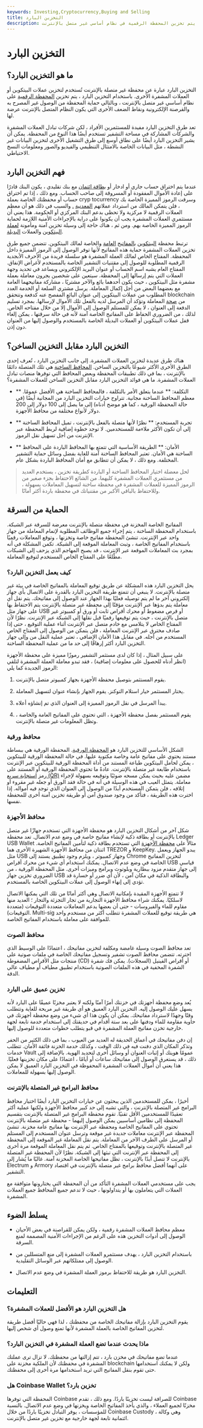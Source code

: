```yaml
---
keywords: Investing,Cryptocurrency,Buying and Selling
title: التخزين البارد
description: مع التخزين البارد ، يتم تخزين المحفظة الرقمية في نظام أساسي غير متصل بالإنترنت.
---
```


# التخزين البارد
## ما هو التخزين البارد؟

التخزين البارد عبارة عن محفظة غير متصلة بالإنترنت تُستخدم لتخزين عملات البيتكوين أو العملات المشفرة الأخرى. باستخدام التخزين البارد ، يتم تخزين [المحفظة الرقمية](/digital-wallet) على نظام أساسي غير متصل بالإنترنت ، وبالتالي حماية المحفظة من الوصول غير المصرح به والقرصنة الإلكترونية ونقاط الضعف الأخرى التي يكون النظام المتصل بالإنترنت عرضة لها.

تعد طرق التخزين البارد مفيدة للمستثمرين الأفراد ، لكن شركات تبادل العملات المشفرة والشركات المشاركة في مساحة التشفير تستخدم أيضًا هذا النوع من المحفظة. يمكن أن يشير التخزين البارد أيضًا على نطاق أوسع إلى طرق التشغيل الأخرى لتخزين البيانات غير النشطة ، مثل البيانات الخاصة بالامتثال التنظيمي والفيديو والصور ومعلومات النسخ الاحتياطي.

## فهم التخزين البارد

عندما يتم اختراق حساب جاري أو ادخار أو [بطاقة ائتمان](/creditcard) مع بنك تقليدي ، يكون البنك قادرًا على إعادة الأموال المفقودة أو المسروقة إلى صاحب الحساب. ومع ذلك ، إذا تم اختراق حساب أو محفظتك الخاصة بعملة cryp tocurrency وسرقت الرموز المميزة الخاصة بك ، فلن يتمكن المالك من استرداد عملاتهم [المعدنية](/cryptocurrency) [.](/cryptocurrency) والسبب في ذلك هو أن معظم العملات الرقمية لا مركزية ولا تحظى بدعم البنك المركزي أو الحكومة. هذا يعني أن مستثمري العملات المشفرة يجب أن يكونوا على دراية بالإجراءات الأمنية اللازمة لحماية الرموز المميزة الخاصة بهم. ومن ثم ، هناك حاجة إلى وسيلة تخزين آمنة ومأمونة [لعملة البيتكوين](/bitcoin) والعملات [البديلة](/altcoin).

ترتبط محفظة [البيتكوين](/bitcoin-wallet) [بالمفاتيح](/private-key) [العامة](/public-key) والخاصة لمالك البيتكوين. تتضمن جميع طرق تخزين العملات المشفرة حماية هذه المفاتيح لأنها توفر الوصول إلى الرموز المميزة داخل المحفظة. المفتاح الخاص لمالك العملة المشفرة هو سلسلة فريدة من الأحرف الأبجدية الرقمية المطلوبة للوصول إلى مقتنيات التشفير الخاصة بالمستخدم لأغراض الإنفاق. المفتاح العام يشبه اسم الحساب أو عنوان البريد الإلكتروني ويساعد في تحديد وجهة العملات التي يتم إرسالها إلى المحفظة. سيتعين على شخصين يجرون معاملة بعملة مشفرة مثل البيتكوين ، حيث يكون أحدهما بائع والآخر مشتريًا ، مشاركة مفاتيحهما العامة مع بعضهما البعض من أجل إكمال المعاملة. يرسل مشتري السلعة أو الخدمة العدد المطلوب من عملات البيتكوين إلى عنوان البائع المفصح عنه كدفعة وتتحقق blockchain من [صحة](/blockchain) المعاملة وتؤكد أن المرسل لديه بالفعل تلك الأموال لإرسالها. بمجرد تسليم الدفعة إلى العنوان ، لا يمكن للمستلم الوصول إلى الأموال إلا من خلال مفتاحه الخاص. لذلك ، من الضروري الحفاظ على المفاتيح الخاصة آمنة لأنه في حالة سرقتها ، يمكن إلغاء قفل عملات البيتكوين أو العملات البديلة الخاصة بالمستخدم والوصول إليها من العنوان دون إذن.

## التخزين البارد مقابل التخزين الساخن؟

هناك طرق عديدة لتخزين العملات المشفرة. إلى جانب التخزين البارد ، تُعرف إحدى الطرق الأخرى الأكثر شيوعًا بالتخزين الساخن. [المحافظ الساخنة](/hot-wallet) هي تلك المتصلة دائمًا بالإنترنت ، بما في ذلك تطبيقات المحفظة وبعض المحافظ التي توفرها منصات تبادل العملات المشفرة. ما هي فوائد التخزين البارد مقابل التخزين الساخن للعملات المشفرة؟

- ** التكلفة: ** عندما يتعلق الأمر بالتكلفة ، فالمحافظ الساخنة هي الأفضل عمومًا. معظم المحافظ الساخنة مجانية. تتراوح خيارات التخزين البارد من المجانية أيضًا (في حالة المحفظة الورقية ، كما هو موضح أدناه) إلى ما يصل إلى 100 دولار إلى 200 دولار لأنواع مختلفة من محافظ الأجهزة.

- ** تجربة المستخدم: ** نظرًا لأنها متصلة بالفعل بالإنترنت ، تميل المحافظ الساخنة إلى أن تكون الأكثر ملاءمة للمستخدمين. لا توجد خطوة إضافية لربط المحفظة عبر الإنترنت من أجل تسهيل نقل الرموز.

- ** الأمان: ** الطريقة الأساسية التي تتمتع بها المحافظ الباردة على المحافظ الساخنة هي الأمان. تعتبر المحافظ الساخنة آمنة للغاية بفضل وسائل حماية التشفير المختلفة. ومع ذلك ، لا يمكن أن تتطابق مع أمان المحافظ الباردة بشكل عام.

> لحل معضلة اختيار المحافظ الساخنة أو الباردة كطريقة تخزين ، يستخدم العديد من مستثمري العملات المشفرة كليهما. من الشائع الاحتفاظ بجزء صغير من الرموز المميزة للعملات المشفرة في محفظة ساخنة لتسهيل المعاملات بسهولة ، وللاحتفاظ بالباقي الأكبر من مقتنياتك في محفظة باردة أكثر أمانًا.

>

## الحماية من السرقة

المفاتيح الخاصة المخزنة في محفظة متصلة بالإنترنت معرضة للسرقة عبر الشبكة. باستخدام المحفظة الساخنة ، يتم إجراء جميع الوظائف المطلوبة لإتمام المعاملة من جهاز واحد عبر الإنترنت. تنشئ المحفظة مفاتيح خاصة وتخزنها ، وتوقع المعاملات رقميًا باستخدام المفاتيح الخاصة ، وتبث المعاملة الموقعة إلى الشبكة. تكمن المشكلة في أنه بمجرد بث المعاملات الموقعة عبر الإنترنت ، قد يصبح المهاجم الذي يزحف إلى الشبكات مطّلعًا على المفتاح الخاص المستخدم لتوقيع المعاملة.

### كيف يعمل التخزين البارد؟

يحل التخزين البارد هذه المشكلة عن طريق توقيع المعاملة بالمفاتيح الخاصة في بيئة غير متصلة بالإنترنت. لا ينبغي أن تتمتع طريقة التخزين البارد بالقدرة على الاتصال بأي جهاز إلكتروني آخر ما لم يتم توصيله فعليًا بهذا الجهاز عند الوصول إلى مفاتيحك. يتم نقل أي معاملة يتم بدؤها عبر الإنترنت مؤقتًا إلى محفظة غير متصلة بالإنترنت يتم الاحتفاظ بها على جهاز مثل USB أو قرص مضغوط أو محرك أقراص ثابت أو ورق أو كمبيوتر غير متصل بالإنترنت ، حيث يتم توقيعها رقميًا قبل نقلها إلى الشبكة عبر الإنترنت. نظرًا لأن المفتاح الخاص لا يتلامس مع خادم متصل عبر الإنترنت أثناء عملية التوقيع ، حتى إذا صادف مخترق عبر الإنترنت المعاملة ، فلن يتمكن من الوصول إلى المفتاح الخاص المستخدم من أجله. في مقابل هذا الأمان الإضافي ، تعتبر عملية النقل من وإلى جهاز التخزين البارد أكثر إرهاقًا إلى حد ما من عملية المحفظة الساخنة.

على سبيل المثال ، إذا كان لدى مستثمر التشفير رموزًا مميزة على محفظة الأجهزة (انظر أدناه للحصول على معلومات إضافية) ، فقد تبدو معاملة العملة المشفرة لتلقي الرموز الجديدة كما يلي:

1. يقوم المستثمر بتوصيل محفظة الأجهزة بجهاز كمبيوتر متصل بالإنترنت.

1. يختار المستثمر خيار استلام التوكنز. يقوم الجهاز بإنشاء عنوان لتسهيل المعاملة.

1. يبدأ المرسل في نقل الرموز المميزة إلى العنوان الذي تم إنشاؤه أعلاه.

1. يقوم المستثمر بفصل محفظة الأجهزة ، التي تحتوي على المفاتيح العامة والخاصة ، وتظل المعلومات غير متصلة بالإنترنت.

### محافظ ورقية

الشكل الأساسي للتخزين البارد هو [المحفظة الورقية](/paper-wallet). المحفظة الورقية هي ببساطة مستند يحتوي على مفاتيح عامة وخاصة مكتوبة عليها. في حالة المحفظة الورقية للبيتكوين ، يمكن لحامل البيتكوين طباعة المستند من أداة المحفظة الورقية للبيتكوين عبر الإنترنت باستخدام طابعة غير متصلة بالإنترنت. عادةً ما تحتوي المحفظة الورقية أو المستند على رمز [استجابة سريع (QR)](/quick-response-qr-code) مضمن عليه بحيث يمكن مسحه ضوئيًا وتوقيعه بسهولة لإجراء معاملة. يتمثل العيب في هذه الوسيلة في أنه في حالة فقد الورق أو جعله غير مقروء أو إتلافه ، فلن يتمكن المستخدم أبدًا من الوصول إلى العنوان الذي توجد فيه أمواله. إذا اخترت هذه الطريقة ، فتأكد من وجود صندوق آمن أو طريقة تخزين آمنة أخرى للمحفظة نفسها.

### محافظ الأجهزة

شكل آخر من أشكال التخزين البارد هو محفظة الأجهزة التي تستخدم جهازًا غير متصل بالإنترنت أو بطاقة ذكية لإنشاء مفاتيح خاصة في وضع عدم الاتصال. تعد محفظة Ledger USB Wallet مثالاً على [محفظة الأجهزة](/ledger-wallet) التي تستخدم بطاقة ذكية لتأمين المفاتيح الخاصة. اثنتان من محافظ الأجهزة الشهيرة الأخرى هما TREZOR و KeepKey. يبدو الجهاز ويعمل مثل USB وجهاز كمبيوتر ، ويلزم وجود تطبيق يستند إلى Chrome لتخزين المفاتيح الخاصة في وضع عدم الاتصال. يمكنك استخدام أي شيء من محرك أقراص USB قياسي إلى جهاز متقدم مزود ببطارية وبلوتوث وبرامج وميزات أخرى. مثل المحفظة الورقية ، من الضروري تخزين جهاز USB والبطاقة الذكية في مكان آمن ، لأن أي ضرر أو خسارة قد تؤدي إلى إنهاء الوصول إلى عملات البيتكوين الخاصة بالمستخدم.

لا تتمتع الأجهزة المقيدة بإمكانية الاتصال وهي أكثر أمانًا من تلك التي يمكنها الاتصال لاسلكيًا. يمكنك شراء محافظ الأجهزة التجارية من تجار التجزئة والتجار ؛ العديد منها مقاوم للماء والفيروسات - حتى أن بعضها يدعم المعاملات متعددة التوقيعات (متعددة التوقيعات). Multi-sig هي طريقة توقيع للعملات المشفرة تتطلب أكثر من مستخدم واحد للموافقة على معاملة باستخدام المفاتيح الخاصة.

### محافظ الصوت

تعد محافظ الصوت وسيلة غامضة ومكلفة لتخزين مفاتيحك ، اعتمادًا على الوسيط الذي اخترته. تتضمن محافظ الصوت تشفير وتسجيل مفاتيحك الخاصة في ملفات صوتية على منتجات مثل الأقراص المضغوطة (CD) أو أقراص الفينيل (السجلات). يمكن فك شفرة الشفرة المخفية في هذه الملفات الصوتية باستخدام تطبيق مطياف أو مطياف عالي الدقة.

### تخزين عميق على البارد

يُعد وضع محفظة أجهزتك في خزنتك أمرًا آمنًا ولكنه لا يعتبر مخزنًا عميقًا على البارد لأنه يسهل عليك الوصول إليه. التخزين البارد العميق هو أي طريقة غير مريحة للغاية وتتطلب وقتًا وجهدًا لاسترداد مفاتيحك. يمكن أن يكون هذا أي شيء من وضع محفظة أجهزتك في حاوية مقاومة للماء ودفنها على بعد ستة أقدام في حديقتك إلى استخدام خدمة تابعة لجهة خارجية تخزن مفاتيح العملة المشفرة في قبو يتطلب خطوات متعددة للوصول إليها.

إن دفن مفاتيحك في أعماق الحديقة له العديد من العيوب ، بما في ذلك الكثير من الحفر وتذكر المكان الذي دفنت فيه في ذلك الوقت ، وكذلك خدمة الخزنة فائقة الأمان. تتطلب خدمات Vault عمومًا هويتك أو إثبات العنوان أو وسائل أخرى لتحديد الهوية. بالإضافة إلى ذلك ، قد يستغرق الوصول إلى مفاتيحك ساعات أو أيامًا ، اعتمادًا على مكان تخزينها فعليًا. هذا يعني أن أموال العملات المشفرة المحفوظة في التخزين البارد العميق لا يمكن الوصول إليها بسهولة للمعاملات.

### محافظ البرامج غير المتصلة بالإنترنت

أخيرًا ، يمكن للمستخدمين الذين يبحثون عن خيارات التخزين البارد أيضًا اختيار محافظ البرامج غير المتصلة بالإنترنت ، والتي تشبه إلى حد كبير محافظ الأجهزة ولكنها عملية أكثر تعقيدًا للمستخدمين الأقل تقنيًا. تقوم محفظة البرامج غير المتصلة بالإنترنت بتقسيم المحفظة إلى نظامين أساسيين يمكن الوصول إليهما - محفظة غير متصلة بالإنترنت تحتوي على المفاتيح الخاصة ومحفظة عبر الإنترنت بها مفاتيح عامة مخزنة. تنشئ المحفظة عبر الإنترنت معاملات جديدة غير موقعة وترسل عنوان المستخدم إلى المستلم أو المرسل على الطرف الآخر من المعاملة. يتم نقل المعاملة غير الموقعة إلى المحفظة غير المتصلة بالإنترنت وتوقيعها بالمفتاح الخاص. ثم يتم نقل المعاملة الموقعة مرة أخرى إلى المحفظة عبر الإنترنت التي تبثها إلى الشبكة. نظرًا لأن المحفظة غير المتصلة بالإنترنت لا تتصل أبدًا بالإنترنت ، تظل مفاتيحها الخاصة المخزنة آمنة. غالبًا ما يُشار إلى Electrum و Armory على أنهما أفضل محافظ برامج غير متصلة بالإنترنت في اقتصاد التشفير.

يجب على مستخدمي العملات المشفرة التأكد من أن المحفظة التي يختارونها متوافقة مع العملات التي يتعاملون بها أو يتداولونها ، حيث لا تدعم جميع المحافظ جميع العملات المشفرة.

## يسلط الضوء

- معظم محافظ العملات المشفرة رقمية ، ولكن يمكن للقراصنة في بعض الأحيان الوصول إلى أدوات التخزين هذه على الرغم من الإجراءات الأمنية المصممة لمنع السرقة.

- باستخدام التخزين البارد ، يهدف مستثمرو العملات المشفرة إلى منع المتسللين من الوصول إلى ممتلكاتهم عبر الوسائل التقليدية.

- التخزين البارد هو طريقة للاحتفاظ برموز العملة المشفرة في وضع عدم الاتصال.

## التعليمات

### هل التخزين البارد هو الأفضل للعملات المشفرة؟

يقوم التخزين البارد بإزالة مفاتيحك الخاصة من محفظتك ، لذا فهي حاليًا أفضل طريقة لتخزين المفاتيح الخاصة بالعملة المشفرة لأنها تمنع وصول أي شخص إليها.

### ماذا يحدث عندما تضع العملة المشفرة في التخزين البارد؟

عندما تضع مفاتيحك في مخزن بارد ، تتم إزالتها من محفظتك. لا تزال ترى عملتك المشفرة في محفظتك لأن الملكية مخزنة على blockchain ولكن لا يمكنك استخدامها حتى تقوم بنقل المفاتيح التي تريد استخدامها مرة أخرى إلى محفظتك.

### هل Coinbase Wallet تخزين بارد؟

المحفظة التي توفرها Coinbase للصرافة ليست تخزينًا باردًا. ومع ذلك ، تقدم Coinbase مخزنًا لجميع العملاء ، والذي يأخذ المفاتيح الخاصة ويخزنها في وضع عدم الاتصال. بالنسبة للمؤسسات ، يوفر التبادل تخزينًا باردًا من خلال Coinbase Custody ، وهي وكالة ائتمانية تابعة لجهة خارجية مع تخزين غير متصل بالإنترنت.

